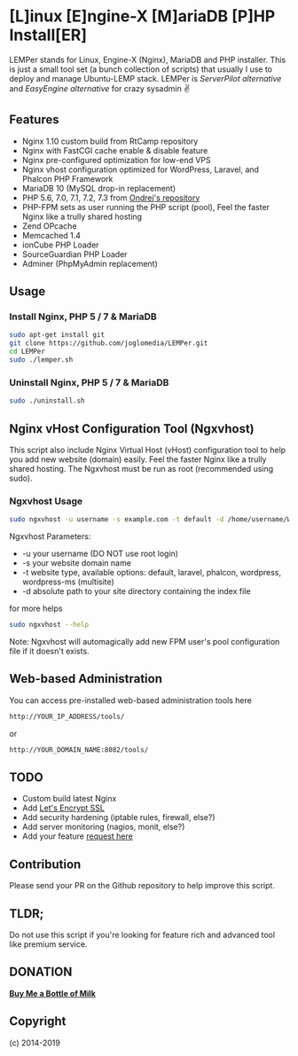 # [L]inux [E]ngine-X [M]ariaDB [P]HP Install[ER]
LEMPer stands for Linux, Engine-X (Nginx), MariaDB and PHP installer. This is just a small tool set (a bunch collection of scripts) that usually I use to deploy and manage Ubuntu-LEMP stack. LEMPer is _ServerPilot alternative_ and _EasyEngine alternative_ for crazy sysadmin :v:

## Features
* Nginx 1.10 custom build from RtCamp repository
* Nginx with FastCGI cache enable & disable feature
* Nginx pre-configured optimization for low-end VPS
* Nginx vhost configuration optimized for WordPress, Laravel, and Phalcon PHP Framework
* MariaDB 10 (MySQL drop-in replacement)
* PHP 5.6, 7.0, 7.1, 7.2, 7.3 from [Ondrej's repository](https://launchpad.net/~ondrej/+archive/ubuntu/php)
* PHP-FPM sets as user running the PHP script (pool), Feel the faster Nginx like a trully shared hosting
* Zend OPcache
* Memcached 1.4
* ionCube PHP Loader
* SourceGuardian PHP Loader
* Adminer (PhpMyAdmin replacement)

## Usage

### Install Nginx, PHP 5 / 7 &amp; MariaDB
```bash
sudo apt-get install git
git clone https://github.com/joglomedia/LEMPer.git
cd LEMPer
sudo ./lemper.sh
```

### Uninstall Nginx, PHP 5 / 7 &amp; MariaDB
```bash
sudo ./uninstall.sh
```

## Nginx vHost Configuration Tool (Ngxvhost)
This script also include Nginx Virtual Host (vHost) configuration tool to help you add new website (domain) easily. Feel the faster Nginx like a trully shared hosting.
The Ngxvhost must be run as root (recommended using sudo).

### Ngxvhost Usage
```bash
sudo ngxvhost -u username -s example.com -t default -d /home/username/Webs/example.com
```
Ngxvhost Parameters:

* -u your username (DO NOT use root login)
* -s your website domain name
* -t website type, available options: default, laravel, phalcon, wordpress, wordpress-ms (multisite)
* -d absolute path to your site directory containing the index file

for more helps
```bash
sudo ngxvhost --help
```

Note: Ngxvhost will automagically add new FPM user's pool configuration file if it doesn't exists.

## Web-based Administration
You can access pre-installed web-based administration tools here
```bash
http://YOUR_IP_ADDRESS/tools/
```
or
```bash
http://YOUR_DOMAIN_NAME:8082/tools/
```

## TODO
* Custom build latest Nginx
* Add [Let's Encrypt SSL](https://letsencrypt.org/)
* Add security hardening (iptable rules, firewall, else?)
* Add server monitoring (nagios, monit, else?)
* Add your feature [request here](https://github.com/joglomedia/LEMPer/issues/new)

## Contribution
Please send your PR on the Github repository to help improve this script.

## TLDR;
Do not use this script if you're looking for feature rich and advanced tool like premium service.

## DONATION
**[Buy Me a Bottle of Milk](https://paypal.me/masedi)**

## Copyright
(c) 2014-2019
